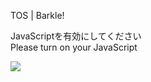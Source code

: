 TOS | Barkle!

JavaScriptを有効にしてください  
Please turn on your JavaScript

![](/static-assets/splash.png?1728651586082)